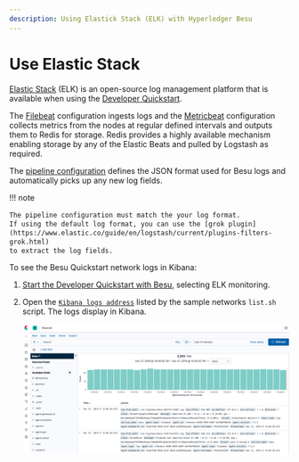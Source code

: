 ```yaml
---
description: Using Elastick Stack (ELK) with Hyperledger Besu
---
```


# Use Elastic Stack

[Elastic Stack] (ELK) is an open-source log management platform that is available when using the
[Developer Quickstart](../../tutorials/quickstart.md).

The [Filebeat] configuration ingests logs and the [Metricbeat] configuration collects metrics from the nodes at regular
defined intervals and outputs them to Redis for storage.
Redis provides a highly available mechanism enabling storage by any of the Elastic Beats and pulled by Logstash as required.

The [pipeline configuration] defines the JSON format used for Besu logs and automatically picks up any new log fields.

!!! note

    The pipeline configuration must match the your log format.
    If using the default log format, you can use the [grok plugin](https://www.elastic.co/guide/en/logstash/current/plugins-filters-grok.html)
    to extract the log fields.

To see the Besu Quickstart network logs in Kibana:

1. [Start the Developer Quickstart with Besu](../../tutorials/quickstart.md), selecting ELK monitoring.
1. Open the [`Kibana logs address`](http://localhost:5601/app/kibana#/discover) listed by the sample networks `list.sh` script.
   The logs display in Kibana.

    ![Kibana](../../../images/KibanaQuickstart.png)

<!-- Links -->
[Filebeat]: https://github.com/ConsenSys/quorum-dev-quickstart/blob/b72a0f64d685c851bf8be399a8e33bbdf0e09982/files/common/filebeat/filebeat.yml
[Metricbeat]: https://github.com/ConsenSys/quorum-dev-quickstart/blob/b72a0f64d685c851bf8be399a8e33bbdf0e09982/files/common/metricbeat/metricbeat.yml
[pipeline configuration]: https://github.com/ConsenSys/quorum-dev-quickstart/blob/b72a0f64d685c851bf8be399a8e33bbdf0e09982/files/common/logstash/pipeline/20_besu.conf
[Elastic Stack]: https://www.elastic.co/what-is/elk-stack
